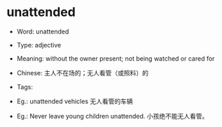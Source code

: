 # unattended

- Word: unattended

- Type: adjective
- Meaning: without the owner present; not being watched or cared for
- Chinese: 主人不在场的；无人看管（或照料）的
- Tags: 
- Eg.: unattended vehicles 无人看管的车辆
- Eg.: Never leave young children unattended. 小孩绝不能无人看管。

